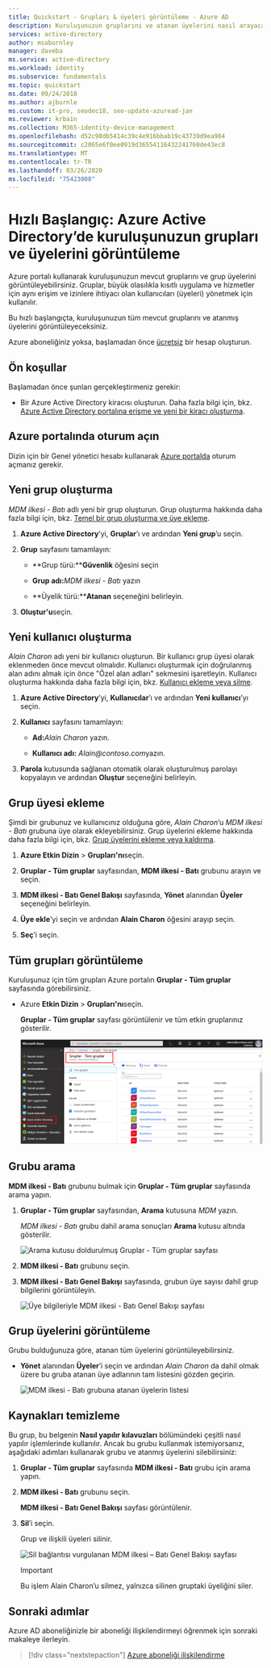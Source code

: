 ```yaml
---
title: Quickstart - Grupları & üyeleri görüntüleme - Azure AD
description: Kuruluşunuzun gruplarını ve atanan üyelerini nasıl arayacağınız ve görüntüleyenlerle ilgili talimatlar.
services: active-directory
author: msaburnley
manager: daveba
ms.service: active-directory
ms.workload: identity
ms.subservice: fundamentals
ms.topic: quickstart
ms.date: 09/24/2018
ms.author: ajburnle
ms.custom: it-pro, seodec18, seo-update-azuread-jan
ms.reviewer: krbain
ms.collection: M365-identity-device-management
ms.openlocfilehash: d52c90db5414c39c4e916bbab19c43739d9ea904
ms.sourcegitcommit: c2065e6f0ee0919d36554116432241760de43ec8
ms.translationtype: MT
ms.contentlocale: tr-TR
ms.lasthandoff: 03/26/2020
ms.locfileid: "75423008"
---
```

<!--As a brand-new Azure AD administrator, I need to view my organization’s groups along with the assigned members, so I can manage permissions to apps and services for people in my organization-->

# <a name="quickstart-view-your-organizations-groups-and-members-in-azure-active-directory"></a>Hızlı Başlangıç: Azure Active Directory’de kuruluşunuzun grupları ve üyelerini görüntüleme
Azure portalı kullanarak kuruluşunuzun mevcut gruplarını ve grup üyelerini görüntüleyebilirsiniz. Gruplar, büyük olasılıkla kısıtlı uygulama ve hizmetler için aynı erişim ve izinlere ihtiyacı olan kullanıcıları (üyeleri) yönetmek için kullanılır.

Bu hızlı başlangıçta, kuruluşunuzun tüm mevcut gruplarını ve atanmış üyelerini görüntüleyeceksiniz.

Azure aboneliğiniz yoksa, başlamadan önce [ücretsiz](https://azure.microsoft.com/free/) bir hesap oluşturun. 

## <a name="prerequisites"></a>Ön koşullar
Başlamadan önce şunları gerçekleştirmeniz gerekir:

- Bir Azure Active Directory kiracısı oluşturun. Daha fazla bilgi için, bkz. [Azure Active Directory portalına erişme ve yeni bir kiracı oluşturma](active-directory-access-create-new-tenant.md).

## <a name="sign-in-to-the-azure-portal"></a>Azure portalında oturum açın
Dizin için bir Genel yönetici hesabı kullanarak [Azure portalda](https://portal.azure.com/) oturum açmanız gerekir.

## <a name="create-a-new-group"></a>Yeni grup oluşturma 
_MDM ilkesi - Batı_ adlı yeni bir grup oluşturun. Grup oluşturma hakkında daha fazla bilgi için, bkz. [Temel bir grup oluşturma ve üye ekleme](active-directory-groups-create-azure-portal.md).

1. **Azure Active Directory**’yi, **Gruplar**’ı ve ardından **Yeni grup**’u seçin.

2. **Grup** sayfasını tamamlayın:
    
    - **Grup türü:****Güvenlik** öğesini seçin
    
    - **Grup adı:**_MDM ilkesi - Batı_ yazın
    
    - **Üyelik türü:****Atanan** seçeneğini belirleyin.

3. **Oluştur'u**seçin.

## <a name="create-a-new-user"></a>Yeni kullanıcı oluşturma
_Alain Charon_ adı yeni bir kullanıcı oluşturun. Bir kullanıcı grup üyesi olarak eklenmeden önce mevcut olmalıdır. Kullanıcı oluşturmak için doğrulanmış alan adını almak için önce "Özel alan adları" sekmesini işaretleyin. Kullanıcı oluşturma hakkında daha fazla bilgi için, bkz. [Kullanıcı ekleme veya silme](add-users-azure-active-directory.md).

1. **Azure Active Directory**’yi, **Kullanıcılar**’ı ve ardından **Yeni kullanıcı**’yı seçin.

2. **Kullanıcı** sayfasını tamamlayın:

    - **Ad:**_Alain Charon_ yazın.

    - **Kullanıcı adı:** *Alain\@contoso.com*yazın.

3. **Parola** kutusunda sağlanan otomatik olarak oluşturulmuş parolayı kopyalayın ve ardından **Oluştur** seçeneğini belirleyin.

## <a name="add-a-group-member"></a>Grup üyesi ekleme
Şimdi bir grubunuz ve kullanıcınız olduğuna göre, _Alain Charon_’u _MDM ilkesi - Batı_ grubuna üye olarak ekleyebilirsiniz. Grup üyelerini ekleme hakkında daha fazla bilgi için, bkz. [Grup üyelerini ekleme veya kaldırma](active-directory-groups-members-azure-portal.md).

1. **Azure Etkin Dizin** > **Grupları'nı**seçin.

2. **Gruplar - Tüm gruplar** sayfasından, **MDM ilkesi - Batı** grubunu arayın ve seçin.

3. **MDM ilkesi - Batı Genel Bakışı** sayfasında, **Yönet** alanından **Üyeler** seçeneğini belirleyin.

4. **Üye ekle**’yi seçin ve ardından **Alain Charon** öğesini arayıp seçin.

5. **Seç**’i seçin.

## <a name="view-all-groups"></a>Tüm grupları görüntüleme
Kuruluşunuz için tüm grupları Azure portalın **Gruplar - Tüm gruplar** sayfasında görebilirsiniz.

- Azure **Etkin Dizin** > **Grupları'nı**seçin.

    **Gruplar - Tüm gruplar** sayfası görüntülenir ve tüm etkin gruplarınız gösterilir.

    ![Tüm mevcut grupları gösteren Gruplar - Tüm gruplar sayfası](media/active-directory-groups-view-azure-portal/groups-all-groups-blade-with-all-groups.png)

## <a name="search-for-the-group"></a>Grubu arama
**MDM ilkesi - Batı** grubunu bulmak için **Gruplar - Tüm gruplar** sayfasında arama yapın.

1. **Gruplar - Tüm gruplar** sayfasından, **Arama** kutusuna _MDM_ yazın.

    _MDM ilkesi - Batı_ grubu dahil arama sonuçları **Arama** kutusu altında gösterilir.

    ![Arama kutusu doldurulmuş Gruplar - Tüm gruplar sayfası](media/active-directory-groups-view-azure-portal/search-for-specific-group.png)

3. **MDM ilkesi - Batı** grubunu seçin.

4. **MDM ilkesi - Batı Genel Bakışı** sayfasında, grubun üye sayısı dahil grup bilgilerini görüntüleyin.

    ![Üye bilgileriyle MDM ilkesi - Batı Genel Bakışı sayfası](media/active-directory-groups-view-azure-portal/group-overview-blade.png)

## <a name="view-group-members"></a>Grup üyelerini görüntüleme
Grubu bulduğunuza göre, atanan tüm üyelerini görüntüleyebilirsiniz.

- **Yönet** alanından **Üyeler**’i seçin ve ardından _Alain Charon_ da dahil olmak üzere bu gruba atanan üye adlarının tam listesini gözden geçirin.

    ![MDM ilkesi - Batı grubuna atanan üyelerin listesi](media/active-directory-groups-view-azure-portal/groups-all-members.png)

## <a name="clean-up-resources"></a>Kaynakları temizleme
Bu grup, bu belgenin **Nasıl yapılır kılavuzları** bölümündeki çeşitli nasıl yapılır işlemlerinde kullanılır. Ancak bu grubu kullanmak istemiyorsanız, aşağıdaki adımları kullanarak grubu ve atanmış üyelerini silebilirsiniz:

1. **Gruplar - Tüm gruplar** sayfasında **MDM ilkesi - Batı** grubu için arama yapın.

2.  **MDM ilkesi - Batı** grubunu seçin.

    **MDM ilkesi - Batı Genel Bakışı** sayfası görüntülenir.

3. **Sil**’i seçin.

    Grup ve ilişkili üyeleri silinir.

    ![Sil bağlantısı vurgulanan MDM ilkesi – Batı Genel Bakışı sayfası](media/active-directory-groups-view-azure-portal/group-overview-blade-delete.png)

    >[!Important]
    >Bu işlem Alain Charon’u silmez, yalnızca silinen gruptaki üyeliğini siler.

## <a name="next-steps"></a>Sonraki adımlar
Azure AD aboneliğinizle bir aboneliği ilişkilendirmeyi öğrenmek için sonraki makaleye ilerleyin.

> [!div class="nextstepaction"]
> [Azure aboneliği ilişkilendirme](active-directory-how-subscriptions-associated-directory.md)
